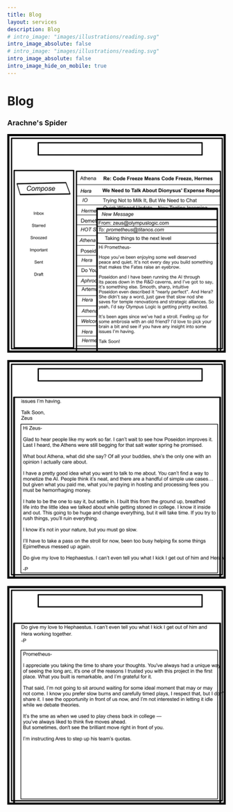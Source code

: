 ```yaml
---
title: Blog
layout: services
description: Blog
# intro_image: "images/illustrations/reading.svg"
intro_image_absolute: false
# intro_image: "images/illustrations/reading.svg"
intro_image_absolute: false
intro_image_hide_on_mobile: true
---
```


# Blog

### Arachne's Spider

<span class = 'blog'>
<img class = 'comic' src='/assets/cartoon/022/009-001.jpg'> <br />

<img class = 'comic' src='/assets/cartoon/022/009-02.jpg'>  <br />

<img class = 'comic' src='/assets/cartoon/022/009-003.jpg'> 



